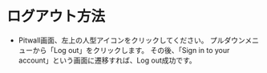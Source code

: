 # ログアウト方法
- Pitwall画面、左上の人型アイコンをクリックしてください。
プルダウンメニューから「Log out」をクリックします。
その後、「Sign in to your account」という画面に遷移すれば、Log out成功です。